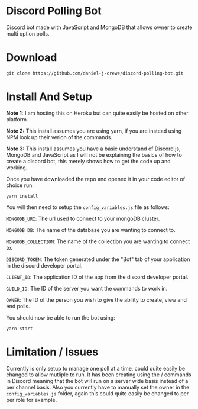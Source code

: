 # Discord Polling Bot
Discord bot made with JavaScript and MongoDB that allows owner to create multi option polls.

# Download
```
git clone https://github.com/daniel-j-crewe/discord-polling-bot.git
```

# Install And Setup
**Note 1:** I am hosting this on Heroku but can quite easily be hosted on other platform. 

**Note 2:** This install assumes you are using yarn, if you are instead using NPM look up their verion of the commands.

**Note 3:** This install assumes you have a basic understand of Discord.js, MongoDB and JavaScript as I will not be explaining the basics of how to create a discord bot, this merely shows how to get the code up and working.


Once you have downloaded the repo and opened it in your code editor of choice run:
```
yarn install
```

You will then need to setup the `config_variables.js` file as follows:

 `MONGODB_URI`: The url used to connect to your mongoDB cluster.
 
 `MONGODB_DB`: The name of the database you are wanting to connect to.
 
 `MONGODB_COLLECTION`: The name of the collection you are wanting to connect to.
 
 `DISCORD_TOKEN`: The token generated under the "Bot" tab of your application in the discord developer portal.
 
 `CLIENT_ID`: The application ID of the app from the discord developer portal.
 
 `GUILD_ID`: The ID of the server you want the commands to work in.
 
 `OWNER`: The ID of the person you wish to give the ability to create, view and end polls.
 
 You should now be able to run the bot using:
 ```
 yarn start
 ```

# Limitation / Issues
Currently is only setup to manage one poll at a time, could quite easily be changed to allow mutliple to run. It has been creating using the / commands in Discord meaning that the bot will run on a server wide basis instead of a per channel basis. Also you currently have to manually set the owner in the `config_variables.js` folder, again this could quite easily be changed to per per role for example.
